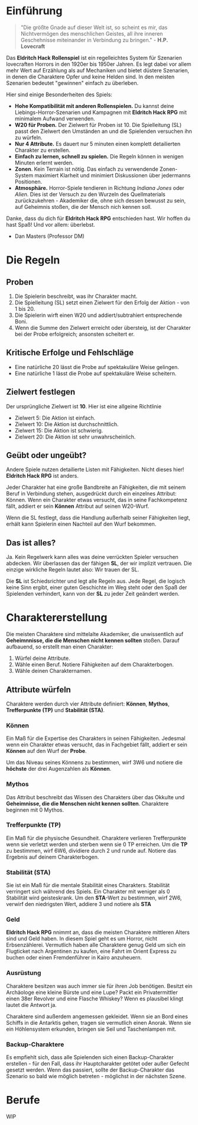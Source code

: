 # Einführung

> "Die größte Gnade auf dieser Welt ist, so scheint es mir, das Nichtvermögen des menschlichen Geistes, all ihre inneren Geschehnisse miteinander in Verbindung zu bringen." - **H.P. Lovecraft**

Das **Eldritch Hack Rollenspiel** ist ein regelleichtes System für Szenarien lovecraften Horrors in den 1920er bis 1950er Jahren. Es legt dabei vor allem mehr Wert auf Erzählung als auf Mechaniken und bietet düstere Szenarien, in denen die Charaktere Opfer und keine Helden sind. In den meisten Szenarien bedeutet "gewinnen" einfach zu überleben.

Hier sind einige Besonderheiten des Spiels:
- **Hohe Kompatibilität mit anderen Rollenspielen.** Du kannst deine Liebings-Horror-Szenarien und Kampagnen mit **Eldritch Hack RPG** mit minimalem Aufwand verwenden.
- **W20 für Proben.** Der Zielwert für Proben ist 10. Die Spielleitung (SL) passt den Zielwert den Umständen an und die Spielenden versuchen ihn zu würfeln.
- **Nur 4 Attribute.** Es dauert nur 5 minuten einen komplett detailierten Charakter zu erstellen.
- **Einfach zu lernen, schnell zu spielen.** Die Regeln können in wenigen Minuten erlernt werden.
- **Zonen**. Kein Terrain ist nötig. Das einfach zu verwendende Zonen-System maximiert Klarheit und minimiert Diskussionen über jedermanns Positionen.
- **Atmosphäre.** Horror-Spiele tendieren in Richtung *Indiana Jones* oder *Alien*. Dies ist der Versuch zu den Wurzeln des Quellmaterials zurückzukehren - Akademiker die, ohne sich dessen bewusst zu sein, auf Geheimnis stoßen, die der Mensch nich kennen soll.

Danke, dass du dich für **Eldritch Hack RPG** entschieden hast. Wir hoffen du hast Spaß! Und vor allem: überlebst.

- Dan Masters (Professor DM)

# Die Regeln

## Proben
1. Die Spielerin beschreibt, was ihr Charakter macht.
2. Die Spielleitung (SL) setzt einen Zielwert für den Erfolg der Aktion - von 1 bis 20.
3. Die Spielerin wirft einen W20 und addiert/subtrahiert entsprechende Boni.
4. Wenn die Summe den Zielwert erreicht oder übersteig, ist der Charakter bei der Probe erfolgreich; ansonsten scheitert er.

## Kritische Erfolge und Fehlschläge
* Eine natürliche 20 lässt die Probe auf spektakuläre Weise gelingen.
* Eine natürliche 1 lässt die Probe auf spektakuläre Weise scheitern.

## Zielwert festlegen
Der ursprüngliche Zielwert ist **10**. Hier ist eine allgeine Richtlinie
- Zielwert 5: Die Aktion ist einfach.
- Zielwert 10: Die Aktion ist durchschnittlich.
- Zielwert 15: Die Aktion ist schwierig.
- Zielwert 20: Die Aktion ist sehr unwahrscheinlich.

## Geübt oder ungeübt?

Andere Spiele nutzen detailierte Listen mit Fähigkeiten. Nicht dieses hier! **Eldritch Hack RPG** ist anders.

Jeder Charakter hat eine große Bandbreite an Fähigkeiten, die mit seinem Beruf in Verbindung stehen, ausgedrückt durch ein einzelnes Attribut: Können. Wenn ein Charakter etwas versucht, das in seine Fachkompetenz fällt, addiert er sein **Können** Attribut auf seinen W20-Wurf.

Wenn die SL festlegt, dass die Handlung außerhalb seiner Fähigkeiten liegt, erhält kann Spielerin einen Nachteil auf den Wurf bekommen.

## Das ist alles?

Ja. Kein Regelwerk kann alles was deine verrückten Spieler versuchen abdecken. Wir überlassen das der fähigen **SL**, der wir implizit vertrauen. Die einzige wirkliche Regeln lautet also: Wir trauen der SL.

Die **SL** ist Schiedsrichter und legt alle Regeln aus. Jede Regel, die logisch keine Sinn ergibt, einer guten Geschichte im Weg steht oder den Spaß der Spielenden verhindert, kann von der **SL** zu jeder Zeit geändert werden.

# Charaktererstellung

Die meisten Charaktere sind mittelalte Akademiker, die unwissentlich auf **Geheimnnisse, die die Menschen nicht kennen sollten** stoßen. Darauf aufbauend, so erstellt man einen Charakter:
1. Würfel deine Attribute.
2. Wähle einen Beruf. Notiere Fähigkeiten auf dem Charakterbogen.
3. Wähle deinen Charakternamen. 

## Attribute würfeln

Charaktere werden durch vier Attribute definiert: **Können**, **Mythos**, **Trefferpunkte (TP)** und **Stabilität (STA)**.

### Können

Ein Maß für die Expertise des Charakters in seinen Fähigkeiten. Jedesmal wenn ein Charakter etwas versucht, das in Fachgebiet fällt, addiert er sein **Können** auf den Wurf der **Probe**.

Um das Niveau seines Könnens zu bestimmen, wirf 3W6 und notiere die **höchste** der drei Augenzahlen als **Können**.

### Mythos

Das Attribut beschreibt das Wissen des Charakters über das Okkulte und **Geheimnisse, die die Menschen nicht kennen sollten**. Charaktere beginnen mit 0 Mythos.

### Trefferpunkte (TP)

Ein Maß für die physische Gesundheit. Charaktere verlieren Trefferpunkte wenn sie verletzt werden und sterben wenn sie 0 TP erreichen. Um die **TP** zu bestimmen, wirf 6W6, dividiere durch 2 und runde auf. Notiere das Ergebnis auf deinem Charakterbogen.

### Stabilität (STA)

Sie ist ein Maß für die mentale Stabilität eines Charakters. Stabilität verringert sich während des Spiels. Ein Charakter mit weniger als 0 Stabilität wird geisteskrank. Um den **STA**-Wert zu bestimmen, wirf 2W6, verwirf den niedrigsten Wert, addiere 3 und notiere als **STA**

### Geld

**Eldritch Hack RPG** nnimmt an, dass die meisten Charaktere mittleren Alters sind und Geld haben. In diesem Spiel geht es um Horror, nicht Erbsenzählerei. Vermutlich haben alle Charaktere genug Geld um sich ein Flugticket nach Argentinen zu kaufen, eine Fahrt im Orient Express zu buchen oder einen Fremdenführer in Kairo anzuheuern.

### Ausrüstung

Charaktere besitzen was auch immer sie für ihren Job benötigen. Besitzt ein Archäologe eine kleine Bürste und eine Lupe? Packt ein Privatermittler einen 38er Revolver und eine Flasche Whiskey? Wenn es plausibel klingt lautet die Antwort ja.

Charaktere sind außerdem angemessen gekleidet. Wenn sie an Bord eines Schiffs in die Antarktis gehen, tragen sie vermutlich einen Anorak. Wenn sie ein Höhlensystem erkunden, bringen sie Seil und Taschenlampen mit.

### Backup-Charaktere

Es empfiehlt sich, dass alle Spielenden sich einen Backup-Charakter erstellen - für den Fall, dass ihr Hauptcharakter getötet oder außer Gefecht gesetzt werden. Wenn das passiert, sollte der Backup-Charakter das Szenario so bald wie möglich betreten - möglichst in der nächsten Szene.

# Berufe

WIP
